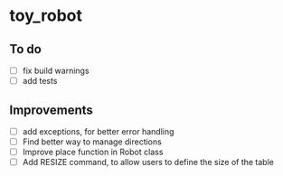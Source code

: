 # toy_robot
## To do
- [ ] fix build warnings
- [ ] add tests

## Improvements
- [ ] add exceptions, for better error handling
- [ ] Find better way to manage directions
- [ ] Improve place function in Robot class
- [ ] Add RESIZE command, to allow users to define the size of the table